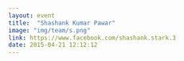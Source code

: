 ```yaml
---
layout: event
title:  "Shashank Kumar Pawar"
image: "img/team/s.png"
link: https://www.facebook.com/shashank.stark.3
date: 2015-04-21 12:12:12
---
```

